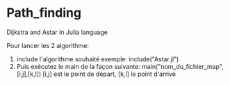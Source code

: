 # Path_finding
Dijkstra and Astar in Julia language 


Pour lancer les 2 algorithme:

1) include l'algorithme souhaité exemple: include("Astar.jl")
2) Puis exécutez le main de la façon suivante: main("nom_du_fichier_map",[i,j],[k,l]) [i,j] est le point de départ, [k,l] le point d'arrivé


